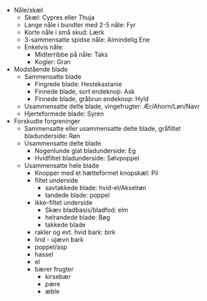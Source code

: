 - Nåle/skæl
    - Skæl: Cypres eller Thuja
    - Lange nåle i bundter med 2-5 nåle: Fyr
    - Korte nåle i små skud: Lærk
    - 3-sammensatte spidse nåle: Almindelig Ene
    - Enkelvis nåle: 
        - Midterribbe på nåle: Taks
        - Kogler: Gran
- Modstående blade
    - Sammensatte blade
        - Fingrede blade: Hestekastanie
        - Finnede blade, sort endeknop: Ask
        - Finnede blade, gråbrun endeknop: Hyld
    - Usammensatte delte blade, vingefrugter: Ær/Ahorn/Løn/Navr
    - Hjerteformede blade: Syren
- Forskudte forgreninger
    - Sammensatte eller usammensatte delte blade, gråfiltet bladunderside: Røn
    - Usammensatte delte blade
        - Nogenlunde glat bladunderside: Eg
        - Hvidfiltet bladunderside: Sølvpoppel
    - Usammensatte hele blade
        - Knopper med et hætteformet knopskæl:  Pil
        - filtet underside
            - savtakkede blade: hvid-el/Akselrøn
            - tandede blade: poppel
        - ikke-filtet underside
            - Skæv bladbasis/bladfod: elm
            - helrandede blade: Bøg
            - takkede blade
        - rakler og evt. hvid bark: birk
        - lind - ujævn bark
        - poppel/asp
        - hassel
        - el
        - bærer frugter
            - kirsebær
            - pære
            - æble
